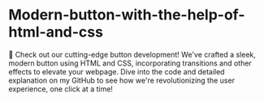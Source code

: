 # Modern-button-with-the-help-of-html-and-css
🚀 Check out our cutting-edge button development! We've crafted a sleek, modern button using HTML and CSS, incorporating transitions and other effects to elevate your webpage. Dive into the code and detailed explanation on my GitHub to see how we're revolutionizing the user experience, one click at a time!
